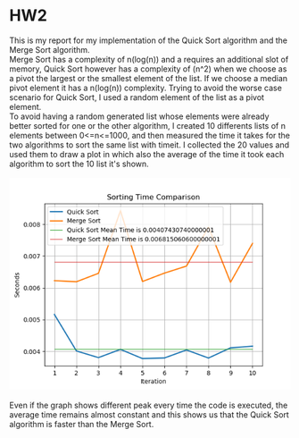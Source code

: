 # HW2
This is my report for my implementation of the Quick Sort algorithm and the Merge Sort algorithm. <br>
Merge Sort has a complexity of n(log(n)) and a requires an additional slot of memory, Quick Sort however has a complexity of (n^2) when we choose as a pivot the largest or the smallest element of the list. If we choose a median pivot element it has a n(log(n)) complexity. Trying to avoid the worse case scenario for Quick Sort, I used a random element of the list as a pivot element.<br>
To avoid having a random generated list whose elements were already better sorted for one or the other algorithm, I created 10 differents lists of n elements between 0<=n<=1000, and then measured the time it takes for the two algorithms to sort the same list with timeit. I collected the 20 values and used them to draw a plot in which also the average of the time it took each algorithm to sort the 10 list it's shown. <br>
<br>
![graph](https://github.com/Gohos322/HW2/blob/master/graph.png)
<br>
<br>
Even if the graph shows different peak every time the code is executed, the average time remains almost constant and this shows us that the Quick Sort algorithm is faster than the Merge Sort.
